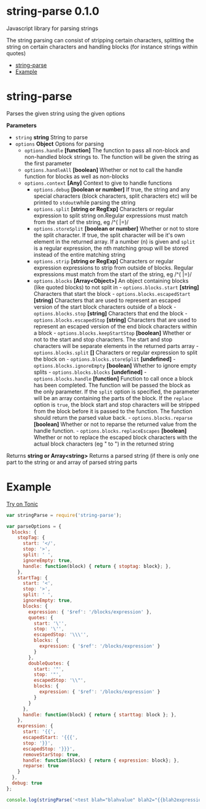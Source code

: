 # string-parse 0.1.0

Javascript library for parsing strings

The string parsing can consist of stripping certain
characters, splitting the string on certain characters and handling blocks
(for instance strings within quotes)

<!-- START doctoc generated TOC please keep comment here to allow auto update -->
<!-- DON'T EDIT THIS SECTION, INSTEAD RE-RUN doctoc TO UPDATE -->


- [string-parse](#string-parse)
- [Example](#example)

<!-- END doctoc generated TOC please keep comment here to allow auto update -->

# string-parse

Parses the given string using the given options

**Parameters**

-   `string` **string** String to parse
-   `options` **Object** Options for parsing
    -   `options.handle` **[function]** The function to pass all non-block and
               non-handled block strings to. The function will be given the string as
               the first parameter
    -   `options.handleAll` **[boolean]** Whether or not to call the handle
               function for blocks as well as non-blocks
    -   `options.context` **[Any]** Context to give to handle functions
		-   `options.debug` **[boolean or number]** If true, the string and any special
							 characters (block characters, split characters etc) will be printed to
							 `stdout`while parsing the string
		-   `options.split` **[string or RegExp]** Characters or regular expression to
							 split string on.Regular expressions must match from the start of the
							 string, eg /^( |=)/
		-   `options.storeSplit` **[boolean or number]** Whether or not to store the
							 split character. If true, the split character will be it's own element
							 in the returned array. If a number (n) is given and `split` is a
							 regular expression, the nth matching group will be stored instead of
							 the entire matching string
		-   `options.strip` **[string or RegExp]** Characters or regular expression
							 expressions to strip from outside of blocks. Regular expressions must
							 match from the start of the string, eg /^( |=)/
		-   `options.blocks` **[Array&lt;Object&gt;]** An object containing blocks (like quoted
							 blocks) to not split in
				-   `options.blocks.start` **[string]** Characters that start the block
				-   `options.blocks.escapedStart` **[string]** Characters that are used to
									 represent an escaped version of the start block characters outside of
									 a block
				-   `options.blocks.stop` **[string]** Characters that end the block
				-   `options.blocks.escapedStop` **[string]** Characters that are used to
									 represent an escaped version of the end block characters within a
									 block
				-   `options.blocks.keepStartStop` **[boolean]** Whether or not to the start
									 and stop characters. The start and stop characters will be separate
									 elements in the returned parts array
				-   `options.blocks.split` **[]** Characters or regular expression to split
									 the block on
				-   `options.blocks.storeSplit` **[undefined]** 
				-   `options.blocks.ignoreEmpty` **[boolean]** Whether to ignore empty splits
				-   `options.blocks.blocks` **[undefined]** 
				-   `options.blocks.handle` **[function]** Function to call once a block has
									 been completed. The function will be passed the block as the only
									 parameter. If the `split` option is specified, the parameter will be
									 an array containing the parts of the block. If the `replace` option is
									 `true`, the block start and stop characters will be stripped from the
									 block before it is passed to the function. The function should return
									 the parsed value back.
				-   `options.blocks.reparse` **[boolean]** Whether or not to reparse the
									 returned value from the handle function.
				-   `options.blocks.replaceEscapes` **[boolean]** Whether or not to replace
									 the escaped block characters with the actual block characters (eg \"
									 to ") in the returned string

Returns **string or Array&lt;string&gt;** Returns a parsed string (if there is only one
         part to the string or and array of parsed string parts


# Example
[Try on Tonic](https://tonicdev.com/npm/string-parse)

```javascript
var stringParse = require('string-parse');

var parseOptions = {
  blocks: {
    stopTag: {
      start: '</',
      stop: '>',
      split: ' ',
      ignoreEmpty: true,
      handle: function(block) { return { stoptag: block}; },
    },
    startTag: {
      start: '<',
      stop: '>',
      split: ' ',
      ignoreEmpty: true,
      blocks: {
        expression: { '$ref': '/blocks/expression' },
        quotes: {
          start: '\'',
          stop: '\'',
          escapedStop: '\\\'',
          blocks: {
            expression: { '$ref': '/blocks/expression' }
          }
        },
        doubleQuotes: {
          start: '"',
          stop: '"',
          escapedStop: '\\"',
          blocks: {
            expression: { '$ref': '/blocks/expression' }
          }
        }
      },
      handle: function(block) { return { starttag: block }; },
    },
    expression: {
      start: '{{',
      escapedStart: '{{{',
      stop: '}}',
      escapedStop: '}}}',
      removeStarStop: true,
      handle: function(block) { return { expression: block}; },
      reparse: true
    }
  },
  debug: true
};

console.log(stringParse('<test blah="blahvalue" blah2="{{blah2expression part1}}" {{testblockstartexpression part1}}>{{intestblockexpression}}<inner>innertext</inner>afterinner</test>aftertest', parseOptions));

```


